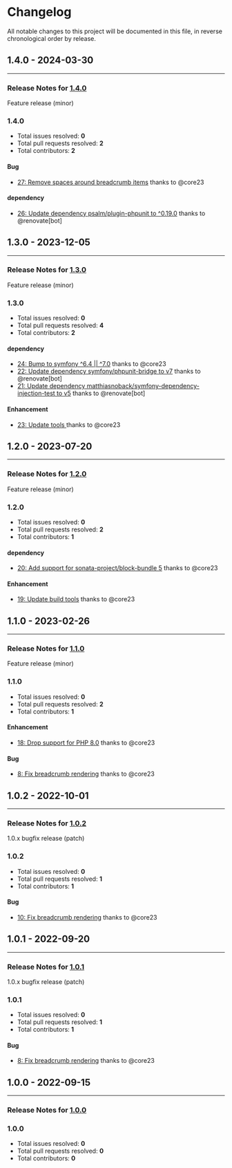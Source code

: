 # Changelog

All notable changes to this project will be documented in this file, in reverse chronological order by release.

## 1.4.0 - 2024-03-30


-----

### Release Notes for [1.4.0](https://github.com/nucleos/NucleosSeoBundle/milestone/12)

Feature release (minor)

### 1.4.0

- Total issues resolved: **0**
- Total pull requests resolved: **2**
- Total contributors: **2**

#### Bug

 - [27: Remove spaces around breadcrumb items](https://github.com/nucleos/NucleosSeoBundle/pull/27) thanks to @core23

#### dependency

 - [26: Update dependency psalm/plugin-phpunit to ^0.19.0](https://github.com/nucleos/NucleosSeoBundle/pull/26) thanks to @renovate[bot]

## 1.3.0 - 2023-12-05


-----

### Release Notes for [1.3.0](https://github.com/nucleos/NucleosSeoBundle/milestone/10)

Feature release (minor)

### 1.3.0

- Total issues resolved: **0**
- Total pull requests resolved: **4**
- Total contributors: **2**

#### dependency

 - [24: Bump to symfony ^6.4 || ^7.0](https://github.com/nucleos/NucleosSeoBundle/pull/24) thanks to @core23
 - [22: Update dependency symfony/phpunit-bridge to v7](https://github.com/nucleos/NucleosSeoBundle/pull/22) thanks to @renovate[bot]
 - [21: Update dependency matthiasnoback/symfony-dependency-injection-test to v5](https://github.com/nucleos/NucleosSeoBundle/pull/21) thanks to @renovate[bot]

#### Enhancement

 - [23: Update tools ](https://github.com/nucleos/NucleosSeoBundle/pull/23) thanks to @core23

## 1.2.0 - 2023-07-20


-----

### Release Notes for [1.2.0](https://github.com/nucleos/NucleosSeoBundle/milestone/8)

Feature release (minor)

### 1.2.0

- Total issues resolved: **0**
- Total pull requests resolved: **2**
- Total contributors: **1**

#### dependency

 - [20: Add support for sonata-project/block-bundle 5](https://github.com/nucleos/NucleosSeoBundle/pull/20) thanks to @core23

#### Enhancement

 - [19: Update build tools](https://github.com/nucleos/NucleosSeoBundle/pull/19) thanks to @core23

## 1.1.0 - 2023-02-26


-----

### Release Notes for [1.1.0](https://github.com/nucleos/NucleosSeoBundle/milestone/3)

Feature release (minor)

### 1.1.0

- Total issues resolved: **0**
- Total pull requests resolved: **2**
- Total contributors: **1**

#### Enhancement

 - [18: Drop support for PHP 8.0](https://github.com/nucleos/NucleosSeoBundle/pull/18) thanks to @core23

#### Bug

 - [8: Fix breadcrumb rendering](https://github.com/nucleos/NucleosSeoBundle/pull/8) thanks to @core23

## 1.0.2 - 2022-10-01


-----

### Release Notes for [1.0.2](https://github.com/nucleos/NucleosSeoBundle/milestone/5)

1.0.x bugfix release (patch)

### 1.0.2

- Total issues resolved: **0**
- Total pull requests resolved: **1**
- Total contributors: **1**

#### Bug

 - [10: Fix breadcrumb rendering](https://github.com/nucleos/NucleosSeoBundle/pull/10) thanks to @core23

## 1.0.1 - 2022-09-20


-----

### Release Notes for [1.0.1](https://github.com/nucleos/NucleosSeoBundle/milestone/2)

1.0.x bugfix release (patch)

### 1.0.1

- Total issues resolved: **0**
- Total pull requests resolved: **1**
- Total contributors: **1**

#### Bug

 - [8: Fix breadcrumb rendering](https://github.com/nucleos/NucleosSeoBundle/pull/8) thanks to @core23

## 1.0.0 - 2022-09-15


-----

### Release Notes for [1.0.0](https://github.com/nucleos/NucleosSeoBundle/milestone/1)



### 1.0.0

- Total issues resolved: **0**
- Total pull requests resolved: **0**
- Total contributors: **0**

